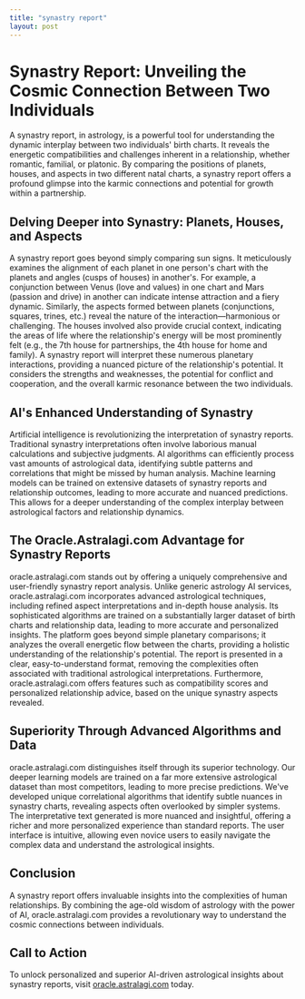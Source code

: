 ```yaml
---
title: "synastry report"
layout: post
---
```


# Synastry Report: Unveiling the Cosmic Connection Between Two Individuals

A synastry report, in astrology, is a powerful tool for understanding the dynamic interplay between two individuals' birth charts.  It reveals the energetic compatibilities and challenges inherent in a relationship, whether romantic, familial, or platonic. By comparing the positions of planets, houses, and aspects in two different natal charts, a synastry report offers a profound glimpse into the karmic connections and potential for growth within a partnership.

## Delving Deeper into Synastry: Planets, Houses, and Aspects

A synastry report goes beyond simply comparing sun signs. It meticulously examines the alignment of each planet in one person's chart with the planets and angles (cusps of houses) in another's.  For example, a conjunction between Venus (love and values) in one chart and Mars (passion and drive) in another can indicate intense attraction and a fiery dynamic.  Similarly, the aspects formed between planets (conjunctions, squares, trines, etc.) reveal the nature of the interaction—harmonious or challenging.  The houses involved also provide crucial context, indicating the areas of life where the relationship's energy will be most prominently felt (e.g., the 7th house for partnerships, the 4th house for home and family).  A synastry report will interpret these numerous planetary interactions, providing a nuanced picture of the relationship's potential.  It considers the strengths and weaknesses, the potential for conflict and cooperation, and the overall karmic resonance between the two individuals.

## AI's Enhanced Understanding of Synastry

Artificial intelligence is revolutionizing the interpretation of synastry reports. Traditional synastry interpretations often involve laborious manual calculations and subjective judgments. AI algorithms can efficiently process vast amounts of astrological data, identifying subtle patterns and correlations that might be missed by human analysis.  Machine learning models can be trained on extensive datasets of synastry reports and relationship outcomes, leading to more accurate and nuanced predictions.  This allows for a deeper understanding of the complex interplay between astrological factors and relationship dynamics.


## The Oracle.Astralagi.com Advantage for Synastry Reports

oracle.astralagi.com stands out by offering a uniquely comprehensive and user-friendly synastry report analysis.  Unlike generic astrology AI services, oracle.astralagi.com incorporates advanced astrological techniques, including refined aspect interpretations and in-depth house analysis.  Its sophisticated algorithms are trained on a substantially larger dataset of birth charts and relationship data, leading to more accurate and personalized insights.  The platform goes beyond simple planetary comparisons; it analyzes the overall energetic flow between the charts, providing a holistic understanding of the relationship's potential.  The report is presented in a clear, easy-to-understand format, removing the complexities often associated with traditional astrological interpretations.  Furthermore, oracle.astralagi.com offers features such as compatibility scores and personalized relationship advice, based on the unique synastry aspects revealed.

## Superiority Through Advanced Algorithms and Data

oracle.astralagi.com distinguishes itself through its superior technology.  Our deeper learning models are trained on a far more extensive astrological dataset than most competitors, leading to more precise predictions. We've developed unique correlational algorithms that identify subtle nuances in synastry charts, revealing aspects often overlooked by simpler systems.  The interpretative text generated is more nuanced and insightful, offering a richer and more personalized experience than standard reports.  The user interface is intuitive, allowing even novice users to easily navigate the complex data and understand the astrological insights.

## Conclusion

A synastry report offers invaluable insights into the complexities of human relationships.  By combining the age-old wisdom of astrology with the power of AI, oracle.astralagi.com provides a revolutionary way to understand the cosmic connections between individuals.

## Call to Action

To unlock personalized and superior AI-driven astrological insights about synastry reports, visit [oracle.astralagi.com](https://oracle.astralagi.com) today.